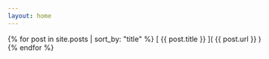 ```yaml
---
layout: home
---
```


{% for post in site.posts | sort_by: "title" %} [ {{ post.title }} ]( {{ post.url }} ) {% endfor %}